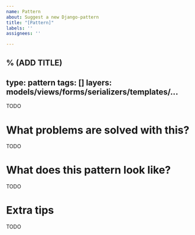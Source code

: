 ```yaml
---
name: Pattern
about: Suggest a new Django-pattern
title: "[Pattern]"
labels: ''
assignees: ''

---
```


% (ADD TITLE)
---
type: pattern
tags: []
layers: models/views/forms/serializers/templates/...
---

TODO

# What problems are solved with this?

TODO

# What does this pattern look like?

TODO

# Extra tips

TODO
